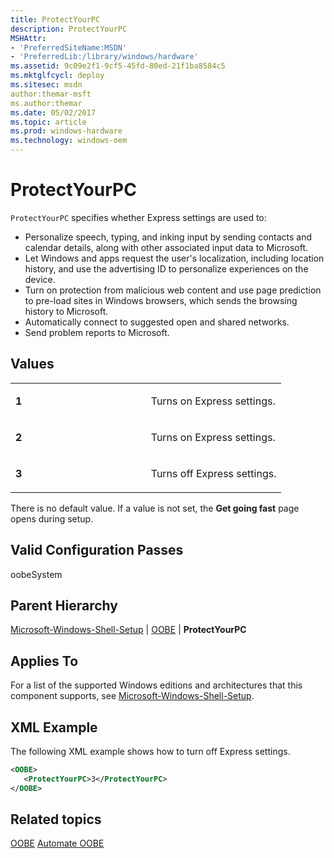 ```yaml
---
title: ProtectYourPC
description: ProtectYourPC
MSHAttr:
- 'PreferredSiteName:MSDN'
- 'PreferredLib:/library/windows/hardware'
ms.assetid: 9c09e2f1-9cf5-45fd-80ed-21f1ba8584c5
ms.mktglfcycl: deploy
ms.sitesec: msdn
author:themar-msft
ms.author:themar
ms.date: 05/02/2017
ms.topic: article
ms.prod: windows-hardware
ms.technology: windows-oem
---
```

# ProtectYourPC

`ProtectYourPC` specifies whether Express settings are used to:

* Personalize speech, typing, and inking input by sending contacts and calendar details, along with other associated input data to Microsoft.
* Let Windows and apps request the user's localization, including location history, and use the advertising ID to personalize experiences on the device.
* Turn on protection from malicious web content and use page prediction to pre-load sites in Windows browsers, which sends the browsing history to Microsoft.
* Automatically connect to suggested open and shared networks.
* Send problem reports to Microsoft.

## Values

<table>
<colgroup>
<col width="50%" />
<col width="50%" />
</colgroup>
<tbody>
<tr class="odd">
<td><p><strong>1</strong></p></td>
<td><p>Turns on Express settings.</p></td>
</tr>
<tr class="even">
<td><p><strong>2</strong></p></td>
<td><p>Turns on Express settings.</p></td>
</tr>
<tr class="odd">
<td><p><strong>3</strong></p></td>
<td><p>Turns off Express settings.</p></td>
</tr>
</tbody>
</table>

There is no default value. If a value is not set, the **Get going fast** page opens during setup.

## Valid Configuration Passes

oobeSystem

## Parent Hierarchy

[Microsoft-Windows-Shell-Setup](microsoft-windows-shell-setup.md) | [OOBE](microsoft-windows-shell-setup-oobe.md) | **ProtectYourPC**

## Applies To

For a list of the supported Windows editions and architectures that this component supports, see [Microsoft-Windows-Shell-Setup](microsoft-windows-shell-setup.md).

## XML Example

The following XML example shows how to turn off Express settings.

```XML
<OOBE>
   <ProtectYourPC>3</ProtectYourPC>
</OOBE>
```

## Related topics

[OOBE](microsoft-windows-shell-setup-oobe.md)
[Automate OOBE](https://docs.microsoft.com/windows-hardware/customize/desktop/automate-oobe)
